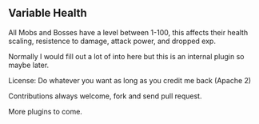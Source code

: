 ## Variable Health

All Mobs and Bosses have a level between 1-100, this affects their health scaling, 
resistence to damage, attack power, and dropped exp.

Normally I would fill out a lot of into here but this is an internal plugin
so maybe later.

License: Do whatever you want as long as you credit me back (Apache 2)

Contributions always welcome, fork and send pull request.

More plugins to come.

